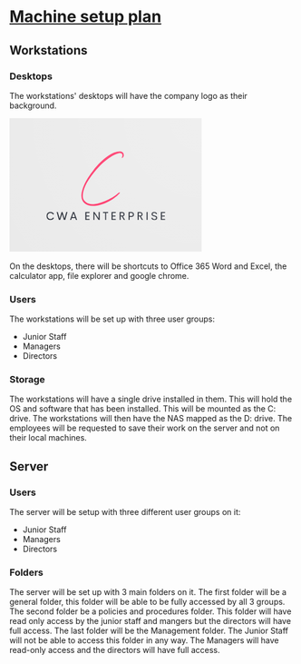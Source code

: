 # <u>**Machine setup plan**</u>

## Workstations

### Desktops

The workstations' desktops will have the company logo as their background.

![logo](../screenshots/Logo.PNG)

On the desktops, there will be shortcuts to Office 365 Word and Excel, the calculator app, file explorer and google chrome.

### Users

The workstations will be set up with three user groups:

- Junior Staff
- Managers
- Directors

### Storage

The workstations will have a single drive installed in them. This will hold the OS and software that has been installed. This will be mounted as the C: drive. The workstations will then have the NAS mapped as the D: drive. The employees will be requested to save their work on the server and not on their local machines.

## Server

### Users

The server will be setup with three different user groups on it:

- Junior Staff
- Managers
- Directors

### Folders

The server will be set up with 3 main folders on it. The first folder will be a general folder, this folder will be able to be fully accessed by all 3 groups. The second folder be a policies and procedures folder. This folder will have read only access by the junior staff and mangers but the directors will have full access. The last folder will be the Management folder. The Junior Staff will not be able to access this folder in any way. The Managers will have read-only access and the directors will have full access.
